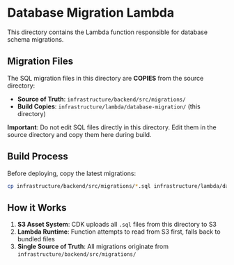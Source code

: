 # Database Migration Lambda

This directory contains the Lambda function responsible for database schema migrations.

## Migration Files

The SQL migration files in this directory are **COPIES** from the source directory:
- **Source of Truth**: `infrastructure/backend/src/migrations/`
- **Build Copies**: `infrastructure/lambda/database-migration/` (this directory)

**Important**: Do not edit SQL files directly in this directory. Edit them in the source directory and copy them here during build.

## Build Process

Before deploying, copy the latest migrations:
```bash
cp infrastructure/backend/src/migrations/*.sql infrastructure/lambda/database-migration/
```

## How it Works

1. **S3 Asset System**: CDK uploads all `.sql` files from this directory to S3
2. **Lambda Runtime**: Function attempts to read from S3 first, falls back to bundled files
3. **Single Source of Truth**: All migrations originate from `infrastructure/backend/src/migrations/`